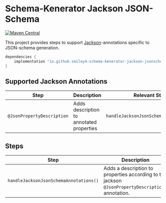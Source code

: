 # Schema-Kenerator Jackson JSON-Schema

[![Maven Central](https://maven-badges.herokuapp.com/maven-central/io.github.smiley4/schema-kenerator-jackson-jsonschema/badge.svg)](https://maven-badges.herokuapp.com/maven-central/io.github.smiley4/schema-kenerator-jackson-jsonschema)

This project provides steps to support [Jackson](https://github.com/FasterXML/jackson-annotations)-annotations specific
to JSON-schema generation.

```kotlin
dependencies {
    implementation "io.github.smiley4:schema-kenerator-jackson-jsonschema:<VERSION>"
}
```

## Supported Jackson Annotations

| Step                       | Description                              | Relevant Steps                         |
|----------------------------|------------------------------------------|----------------------------------------|
| `@JsonPropertyDescription` | Adds description to annotated properties | `handleJacksonJsonSchemaAnnotations()` |

## Steps

| Step                                   | Description                                                                                      |
|----------------------------------------|--------------------------------------------------------------------------------------------------|
| `handleJacksonJsonSchemaAnnotations()` | Adds a description to properties according to the jackson `@JsonPropertyDescription`-annotation. |
